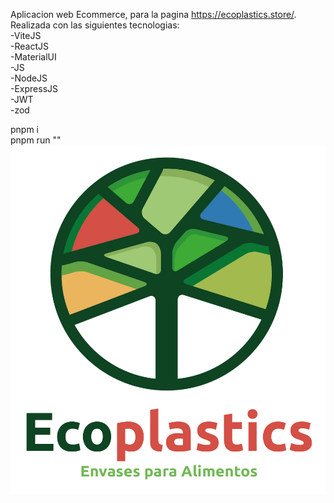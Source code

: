 Aplicacion web Ecommerce, para la pagina https://ecoplastics.store/.  
Realizada con las siguientes tecnologias:  
-ViteJS  
-ReactJS  
-MaterialUI  
-JS  
-NodeJS  
-ExpressJS  
-JWT  
-zod  
  
pnpm i  
pnpm run ""
![](https://github.com/ThomKhas/e-commerce-vjs-ejs-spbs-cfp-vcl/blob/master/src/assets/icons%26logos/logosintext.webp)
